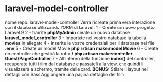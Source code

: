 laravel-model-controller
===

nome repo: laravel-model-controller
Verra ricreate prima vera interazione con il database utilizzando l’ORM di Laravel.
1 - Create un nuovo progetto Laravel 9
2 - tramite **phpMyAdmin** create un nuovo database **laravel_model_controller**
3 - Importate nel vostro database la tabella **movies** in allegato
4 - inserite le vostre credenziali per il database nel file **.env**
5 - Create un model Movie
**php artisan make:model Movie**
6 - Create un controller che gestirà la rotta **/**
**php artisan make:controller Guest/PageController**
7 - All’interno della funzione **index()** del controller, recuperate tutti i film dal database e passateli alla view, che quindi li visualizzerà a schermo, tramite delle card.
**BONUS:**
Stilare il layout nei dettagli con Sass
Aggiungere una pagina dettaglio del film
